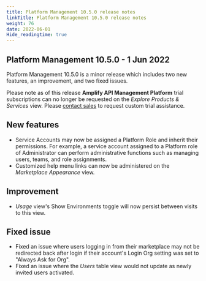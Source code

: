 ```yaml
---
title: Platform Management 10.5.0 release notes
linkTitle: Platform Management 10.5.0 release notes
weight: 76
date: 2022-06-01
Hide_readingtime: true
---
```


## Platform Management 10.5.0 - 1 Jun 2022

Platform Management 10.5.0 is a minor release which includes two new features, an improvement, and two fixed issues.

Please note as of this release **Amplify API Management Platform** trial subscriptions can no longer be requested on the _Explore Products & Services_ view. Please [contact sales](https://go2.axway.com/GLOB-WR-Amplify-Trial-Contact-Us.html) to request custom trial assistance.

## New features

* Service Accounts may now be assigned a Platform Role and inherit their permissions. For example, a service account assigned to a Platform role of Administrator can perform administrative functions such as managing users, teams, and role assignments.
* Customized help menu links can now be administered on the _Marketplace Appearance_ view.

## Improvement

* _Usage_ view's Show Environments toggle will now persist between visits to this view.

## Fixed issue

* Fixed an issue where users logging in from their marketplace may not be redirected back after login if their account's Login Org setting was set to "Always Ask for Org".
* Fixed an issue where the _Users_ table view would not update as newly invited users activated.
